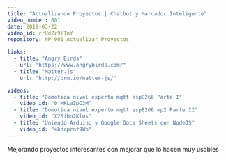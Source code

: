 ```yaml
---
title: "Actualizando Proyectos | Chatbot y Marcador Inteligente"
video_number: 001
date: 2019-03-22
video_id: rrUdZz9lTnY
repository: NP_001_Actualizar_Proyectos

links:
  - title: "Angry Birds"
    url: "https://www.angrybirds.com/"
  - title: "Matter.js"
    url: "http://brm.io/matter-js/"

videos:
  - title: "Domotica nivel experto mqtt esp8266 Parte I"
    video_id: "0jMKLaIpO3M"
  - title: "Domotica nivel experto mqtt esp8266 mp2 Parte II"
    video_id: "X2Sibo2Klus"
  - title: "Uniendo Arduino y Google Docs Sheets con NodeJS"
    video_id: "4kdcprnf9Wo"
---
```


Mejorando proyectos interesantes con mejorar que lo hacen muy usables
